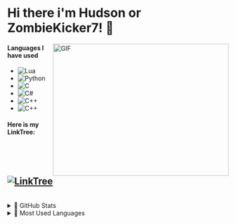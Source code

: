 # Hi there i'm Hudson or ZombieKicker7! 👋

<img align="right" alt="GIF" src="https://cdn.dribbble.com/users/1292677/screenshots/6139167/media/5387dc7e035b3efe9d94516044de66a4.gif" width="400" height="300" />


#### Languages I have used

- <img align='Top' alt='Lua' src='https://img.shields.io/badge/lua-%232C2D72.svg?style=for-the-badge&logo=lua&logoColor=white' />
- <img align='Top' alt='Python' src='https://img.shields.io/badge/python-3670A0?style=for-the-badge&logo=python&logoColor=ffdd54' />
- <img align='Top' alt='C' src='https://img.shields.io/badge/c-%2300599C.svg?style=for-the-badge&logo=c&logoColor=white' />
- <img align='Top' alt='C#' src='https://img.shields.io/badge/c%23-%23239120.svg?style=for-the-badge&logo=c-sharp&logoColor=white' />
- <img align='Top' alt='C++' src='https://img.shields.io/badge/c++-%2300599C.svg?style=for-the-badge&logo=c%2B%2B&logoColor=white' />
- <img align='Top' alt='C++' src='https://img.shields.io/badge/HTML5-E34F26?style=for-the-badge&logo=html5&logoColor=white' />

#### Here is my LinkTree:

[![LinkTree](https://user-images.githubusercontent.com/74081620/148868831-9445c804-5ed8-499c-8626-e19ecdd09e09.png)](https://linktr.ee/ZombieKicker7)
---
<br/>
  
  
<details>
  <summary>💪 GitHub Stats</summary>
  <img align="left" alt="Hudson's GitHub Stats" src="https://github-readme-stats.vercel.app/api?username=HudsonBean&show_icons=true&hide_border=true&theme=gotham" />
</details>

<details>
  <summary>💪 Most Used Languages</summary>

  <img align="left" alt="Hudson's GitHub Top Languages" src="https://github-readme-stats.vercel.app/api/top-langs/?username=HudsonBean&theme=gotham" />
</details>


[linktree]: https://linktr.ee/ZombieKicker7
